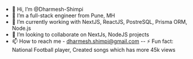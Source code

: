 - 👋 Hi, I’m @Dharmesh-Shimpi
- 👀 I’m a full-stack engineer from Pune, MH
- 🌱 I’m currently working with NextJS, ReactJS, PostreSQL, Prisma ORM, Node.js
- 💞️ I’m looking to collaborate on NextJs, NodeJS projects
- 📫 How to reach me - dharmesh.shimpi@gmail.com
-- ⚡ Fun fact: National Football player, Created songs which has more 45k views

<!---
Dharmesh-Shimpi/Dharmesh-Shimpi is a ✨ special ✨ repository because its `README.md` (this file) appears on your GitHub profile.
You can click the Preview link to take a look at your changes.
--->
